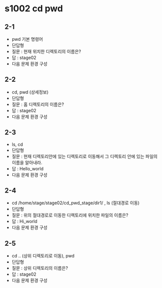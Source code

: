 # s1002 cd pwd
## 2-1
- pwd 기본 명령어
- 단답형
- 질문 : 현재 위치한 디렉토리의 이름은?
- 답 : stage02
- 다음 문제 환경 구성
## 2-2
- cd, pwd (상세정보)
- 단답형
- 질문 : 홈 디렉토리의 이름은?
- 답 : stage02
- 다음 문제 환경 구성
## 2-3
- ls, cd 
- 단답형
- 질문 : 현재 디렉토리안에 있는 디렉토리로 이동해서 그 디렉토리 안에 있는 파일의 이름을 알아내라.
- 답 : Hello_world
- 다음 문제 환경 구성
## 2-4
- cd /home/stage/stage02/cd_pwd_stage/dir1/ , ls (절대경로 이동)
- 단답형
- 질문 : 위의 절대경로로 이동한 디렉토리에 위치한 파일의 이름은?
- 답 : Hi_world 
- 다음 문제 환경 구성
## 2-5
- cd ..  (상위 디렉토리로 이동), pwd
- 단답형
- 질문 : 상위 디렉토리의 이름은?
- 답 : stage02
- 다음 문제 환경 구성

